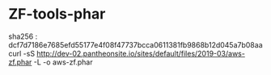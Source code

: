 # ZF-tools-phar

sha256 : dcf7d7186e7685efd55177e4f08f47737bcca0611381fb9868b12d045a7b08aa
curl -sS http://dev-02.pantheonsite.io/sites/default/files/2019-03/aws-zf.phar -L -o aws-zf.phar
